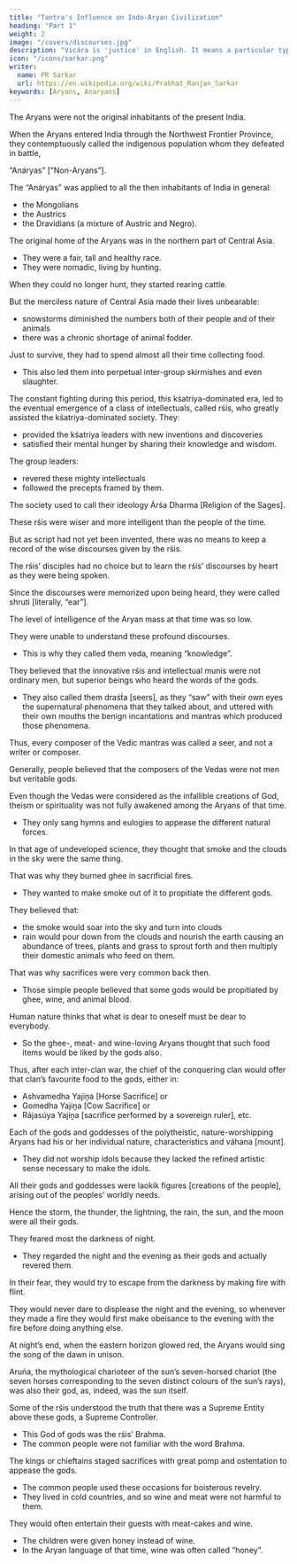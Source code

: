 ```yaml
---
title: "Tantra's Influence on Indo-Aryan Civilization"
heading: "Part 1"
weight: 2
image: "/covers/discourses.jpg"
description: "Vicára is 'justice' in English. It means a particular type of mental process to ascertain the truth"
icon: "/icons/sarkar.png"
writer:
  name: PR Sarkar
  url: https://en.wikipedia.org/wiki/Prabhat_Ranjan_Sarkar
keywords: [Aryans, Anaryans]
---
```



The Aryans were not the original inhabitants of the present India. 

When the Aryans entered India through the Northwest Frontier Province, they contemptuously called the indigenous population whom they defeated in battle,

“Anáryas” [“Non-Aryans”]. 

The “Anáryas” was applied to all the then inhabitants of India in general:
- the Mongolians
- the Austrics
- the Dravidians (a mixture of Austric and Negro). 


The original home of the Aryans was in the northern part of Central Asia.
- They were a fair, tall and healthy race.
- They were nomadic, living by hunting.

When they could no longer hunt, they started rearing cattle. 

But the merciless nature of Central Asia made their lives unbearable: 
- snowstorms diminished the numbers both of their people and of their animals
- there was a chronic shortage of animal fodder. 

Just to survive, they had to spend almost all their time collecting food.
- This also led them into perpetual inter-group skirmishes and even slaughter.

The constant fighting during this period, this kśatriya-dominated era, led to the eventual emergence of a class of intellectuals, called rśis, who greatly assisted the kśatriya-dominated society. They:
- provided the kśatriya leaders with new inventions and discoveries
- satisfied their mental hunger by sharing their knowledge and wisdom. 

The group leaders:
- revered these mighty intellectuals 
- followed the precepts framed by them. 

The society used to call their ideology Árśa Dharma [Religion of the Sages].

These rśis were wiser and more intelligent than the people of the time.

But as script had not yet been invented, there was no means to keep a record of the wise discourses given by the rśis.

The rśis’ disciples had no choice but to learn the rśis’ discourses by heart as they were being spoken. 

Since the discourses were memorized upon being heard, they were called shruti [literally, “ear”].

The level of intelligence of the Aryan mass at that time was so low.

They were unable to understand these profound discourses. 
- This is why they called them veda, meaning “knowledge”.

They believed that the innovative rśis and intellectual munis were not ordinary men, but superior beings who heard the words of the gods.
- They also called them draśt́a [seers], as they “saw” with their own eyes the supernatural phenomena that they talked about, and uttered with their own mouths the benign incantations and mantras which produced those phenomena. 

Thus, every composer of the Vedic mantras was called a seer, and not a writer or composer. 

Generally, people believed that the composers of the Vedas were not men but veritable gods.

Even though the Vedas were considered as the infallible creations of God, theism or spirituality was not fully awakened among the Aryans of that time. 
- They only sang hymns and eulogies to appease the different natural forces.

In that age of undeveloped science, they thought that smoke and the clouds in the sky were the same thing. 

That was why they burned ghee in sacrificial fires.
- They wanted to make smoke out of it to propitiate the different gods. 

They believed that:
- the smoke would soar into the sky and turn into clouds
- rain would pour down from the clouds and nourish the earth causing an abundance of trees, plants and grass to sprout forth and then  multiply their domestic animals who feed on them. 

That was why <!-- yajiṋas --> sacrifices were very common back then. <!-- among the different groups and tribes. --> 
- Those simple people believed that some gods would be propitiated by ghee, wine, and animal blood.

Human nature thinks that what is dear to oneself must be dear to everybody.
- So the ghee-, meat- and wine-loving Aryans thought that such food items would be liked by the gods also.

Thus, after each inter-clan war, the chief of the conquering clan would offer that clan’s favourite food to the gods, either in:
- Ashvamedha Yajiṋa [Horse Sacrifice] or
- Gomedha Yajiṋa [Cow Sacrifice] or
- Rájasúya Yajiṋa [sacrifice performed by a sovereign ruler], etc.

Each of the gods and goddesses of the polytheistic, nature-worshipping Aryans had his or her individual nature, characteristics and váhana [mount]. 
- They did not worship idols <!-- not because they understood the philosophical defects of idol-worship, --> because they lacked the refined artistic sense necessary to make the idols.

All their gods and goddesses were laokik figures [creations of the people], arising out of the peoples’ worldly needs.

Hence the storm, the thunder, the lightning, the rain, the sun, and the moon were all their gods.

They feared most the darkness of night.
- They regarded the night and the evening as their gods and actually revered them. 

In their fear, they would try to escape from the darkness by making fire with flint.

They would never dare to displease the night and the evening, so whenever they made a fire they would first make obeisance to the evening with the fire before doing anything else. 

At night’s end, when the eastern horizon glowed red, the Aryans would sing the song of the dawn in unison. 

Aruńa, the mythological charioteer of the sun’s seven-horsed chariot (the seven horses corresponding to the seven distinct colours of the sun’s rays), was also their god, as, indeed, was the sun itself.

Some of the rśis understood the truth that there was a Supreme Entity above these gods, a Supreme Controller.
- This God of gods was the rśis’ Brahma.
- The common people were not familiar with the word Brahma.

The kings or chieftains staged sacrifices with great pomp and ostentation to appease the gods.
- The common people used these occasions for boisterous revelry.
- They lived in cold countries, and so wine and meat were not harmful to them.

They would often entertain their guests with meat-cakes and wine.
- The children were given honey instead of wine.
- In the Aryan language of that time, wine was often called “honey”.


